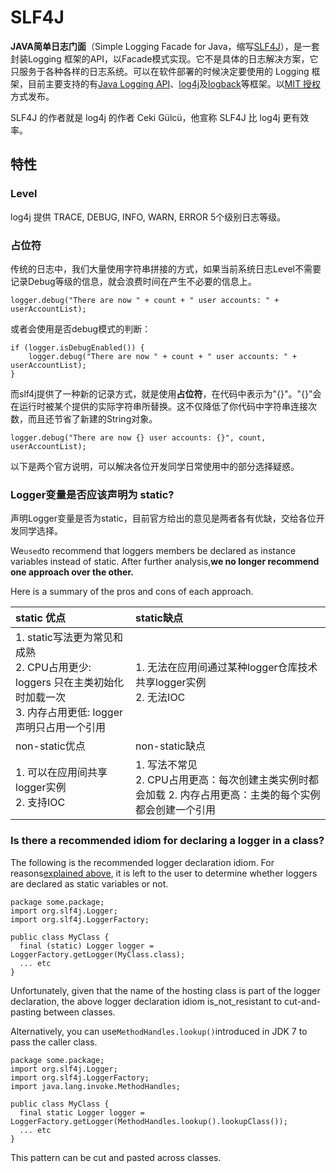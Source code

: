 # SLF4J

**JAVA简单日志门面**（Simple Logging Facade for Java，缩写[SLF4J](https://www.slf4j.org/index.html)），是一套封装Logging 框架的API，以Facade模式实现。它不是具体的日志解决方案，它只服务于各种各样的日志系统。可以在软件部署的时候决定要使用的 Logging 框架，目前主要支持的有[Java Logging API](https://zh.wikipedia.org/w/index.php?title=Java_Logging_API&action=edit&redlink=1)、[log4j](https://zh.wikipedia.org/wiki/Log4j)及[logback](https://zh.wikipedia.org/w/index.php?title=Logback&action=edit&redlink=1)等框架。以[MIT 授权](https://zh.wikipedia.org/w/index.php?title=MIT_授權&action=edit&redlink=1)方式发布。

SLF4J 的作者就是 log4j 的作者 Ceki Gülcü，他宣称 SLF4J 比 log4j 更有效率。

## 特性

### Level

log4j 提供 TRACE, DEBUG, INFO, WARN, ERROR 5个级别日志等级。

### 占位符

传统的日志中，我们大量使用字符串拼接的方式，如果当前系统日志Level不需要记录Debug等级的信息，就会浪费时间在产生不必要的信息上。

```
logger.debug("There are now " + count + " user accounts: " + userAccountList);
```

或者会使用是否debug模式的判断：

```
if (logger.isDebugEnabled()) {
    logger.debug("There are now " + count + " user accounts: " + userAccountList);
}
```

而slf4j提供了一种新的记录方式，就是使用**占位符**，在代码中表示为"{}"。"{}"会在运行时被某个提供的实际字符串所替换。这不仅降低了你代码中字符串连接次数，而且还节省了新建的String对象。

```
logger.debug("There are now {} user accounts: {}", count, userAccountList);
```

以下是两个官方说明，可以解决各位开发同学日常使用中的部分选择疑惑。

### Logger变量是否应该声明为 static?

声明Logger变量是否为static，目前官方给出的意见是两者各有优缺，交给各位开发同学选择。

We`used`to recommend that loggers members be declared as instance variables instead of static. After further analysis,**we no longer recommend one approach over the other.**

Here is a summary of the pros and cons of each approach.

| static 优点 | static缺点 |
| :------- | :--- |
| 1. static写法更为常见和成熟 </br>2. CPU占用更少: loggers 只在主类初始化时加载一次</br>3. 内存占用更低: logger 声明只占用一个引用 | 1. 无法在应用间通过某种logger仓库技术共享logger实例</br>2. 无法IOC |
| non-static优点 | non-static缺点 |
| 1. 可以在应用间共享logger实例</br>2. 支持IOC | 1. 写法不常见</br>2. CPU占用更高：每次创建主类实例时都会加载 2. 内存占用更高：主类的每个实例都会创建一个引用 |

### Is there a recommended idiom for declaring a logger in a class?

The following is the recommended logger declaration idiom. For reasons[explained above](https://www.slf4j.org/faq.html#declared_static), it is left to the user to determine whether loggers are declared as static variables or not.

```
package some.package;
import org.slf4j.Logger;
import org.slf4j.LoggerFactory;

public class MyClass {
  final (static) Logger logger = LoggerFactory.getLogger(MyClass.class);
  ... etc
}
```

Unfortunately, given that the name of the hosting class is part of the logger declaration, the above logger declaration idiom is\_not\_resistant to cut-and-pasting between classes.

Alternatively, you can use`MethodHandles.lookup()`introduced in JDK 7 to pass the caller class.

```
package some.package;
import org.slf4j.Logger;
import org.slf4j.LoggerFactory;
import java.lang.invoke.MethodHandles;

public class MyClass {
  final static Logger logger = LoggerFactory.getLogger(MethodHandles.lookup().lookupClass());
  ... etc
}
```

This pattern can be cut and pasted across classes.

